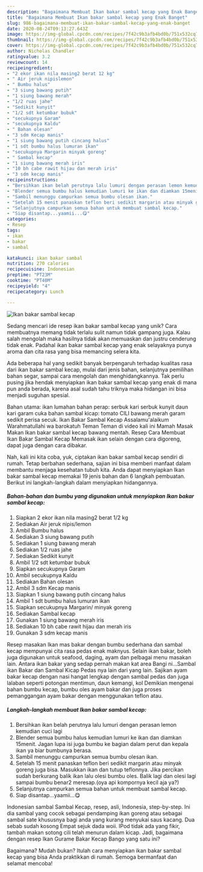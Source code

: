 ```yaml
---
description: "Bagaimana Membuat Ikan bakar sambal kecap yang Enak Banget"
title: "Bagaimana Membuat Ikan bakar sambal kecap yang Enak Banget"
slug: 986-bagaimana-membuat-ikan-bakar-sambal-kecap-yang-enak-banget
date: 2020-08-24T09:13:27.643Z
image: https://img-global.cpcdn.com/recipes/7f42c9b3afb4bd0b/751x532cq70/ikan-bakar-sambal-kecap-foto-resep-utama.jpg
thumbnail: https://img-global.cpcdn.com/recipes/7f42c9b3afb4bd0b/751x532cq70/ikan-bakar-sambal-kecap-foto-resep-utama.jpg
cover: https://img-global.cpcdn.com/recipes/7f42c9b3afb4bd0b/751x532cq70/ikan-bakar-sambal-kecap-foto-resep-utama.jpg
author: Nicholas Chandler
ratingvalue: 3.2
reviewcount: 14
recipeingredient:
- "2 ekor ikan nila masing2 berat 12 kg"
- " Air jeruk nipislemon"
- " Bumbu halus"
- "3 siung bawang putih"
- "1 siung bawang merah"
- "1/2 ruas jahe"
- "Sedikit kunyit"
- "1/2 sdt ketumbar bubuk"
- "secukupnya Garam"
- "secukupnya Kaldu"
- " Bahan olesan"
- "3 sdm Kecap manis"
- "1 siung bawang putih cincang halus"
- "1 sdt bumbu halus lumuran ikan"
- "secukupnya Margarin minyak goreng"
- " Sambal kecap"
- "1 siung bawang merah iris"
- "10 bh cabe rawit hijau dan merah iris"
- "3 sdm kecap manis"
recipeinstructions:
- "Bersihkan ikan belah perutnya lalu lumuri dengan perasan lemon kemudian cuci lagi"
- "Blender semua bumbu halus kemudian lumuri ke ikan dan diamkan 15menit. Jagan lupa isi juga bumbu ke bagian dalam perut dan kepala ikan ya biar bumbunya berasa."
- "Sambil menunggu campurkan semua bumbu olesan ikan."
- "Setelah 15 menit panaskan teflon beri sedikit margarin atau minyak goreng juga bisa. Masukkan ikan dan tutup teflonnya. Jika percikan sudah berkurang balik ikan lalu olesi bumbu oles. Balik lagi dan olesi lagi sampai bumbu benar2 meresap.(oya api kompornya kecil aja ya?)"
- "Selanjutnya campurkan semua bahan untuk membuat sambal kecap."
- "Siap disantap...yaamii...😋"
categories:
- Resep
tags:
- ikan
- bakar
- sambal

katakunci: ikan bakar sambal 
nutrition: 270 calories
recipecuisine: Indonesian
preptime: "PT23M"
cooktime: "PT40M"
recipeyield: "4"
recipecategory: Lunch

---
```



![Ikan bakar sambal kecap](https://img-global.cpcdn.com/recipes/7f42c9b3afb4bd0b/751x532cq70/ikan-bakar-sambal-kecap-foto-resep-utama.jpg)

Sedang mencari ide resep ikan bakar sambal kecap yang unik? Cara membuatnya memang tidak terlalu sulit namun tidak gampang juga. Kalau salah mengolah maka hasilnya tidak akan memuaskan dan justru cenderung tidak enak. Padahal ikan bakar sambal kecap yang enak selayaknya punya aroma dan cita rasa yang bisa memancing selera kita.

Ada beberapa hal yang sedikit banyak berpengaruh terhadap kualitas rasa dari ikan bakar sambal kecap, mulai dari jenis bahan, selanjutnya pemilihan bahan segar, sampai cara mengolah dan menghidangkannya. Tak perlu pusing jika hendak menyiapkan ikan bakar sambal kecap yang enak di mana pun anda berada, karena asal sudah tahu triknya maka hidangan ini bisa menjadi suguhan spesial.

Bahan utama: ikan lumahan bahan perap: serbuk kari serbuk kunyit daun kari garam cuka bahan sambal kicap: tomato CILI bawang merah garam sedikit perisa secuk. Ikan Bakar Sambal Kecap Assalamu&#39;alaikum Warahmatullahi wa barokatuh Teman Teman di video kali ini Mamah Masak Makan Ikan bakar sambal kecap bawang mentah. Resep Cara Membuat Ikan Bakar Sambal Kecap Memasak ikan selain dengan cara digoreng, dapat juga dengan cara dibakar.


Nah, kali ini kita coba, yuk, ciptakan ikan bakar sambal kecap sendiri di rumah. Tetap berbahan sederhana, sajian ini bisa memberi manfaat dalam membantu menjaga kesehatan tubuh kita. Anda dapat menyiapkan Ikan bakar sambal kecap memakai 19 jenis bahan dan 6 langkah pembuatan. Berikut ini langkah-langkah dalam menyiapkan hidangannya.

<!--inarticleads1-->

##### Bahan-bahan dan bumbu yang digunakan untuk menyiapkan Ikan bakar sambal kecap:

1. Siapkan 2 ekor ikan nila masing2 berat 1/2 kg
1. Sediakan  Air jeruk nipis/lemon
1. Ambil  Bumbu halus
1. Sediakan 3 siung bawang putih
1. Sediakan 1 siung bawang merah
1. Sediakan 1/2 ruas jahe
1. Sediakan Sedikit kunyit
1. Ambil 1/2 sdt ketumbar bubuk
1. Siapkan secukupnya Garam
1. Ambil secukupnya Kaldu
1. Sediakan  Bahan olesan
1. Ambil 3 sdm Kecap manis
1. Siapkan 1 siung bawang putih cincang halus
1. Ambil 1 sdt bumbu halus lumuran ikan
1. Siapkan secukupnya Margarin/ minyak goreng
1. Sediakan  Sambal kecap
1. Gunakan 1 siung bawang merah iris
1. Sediakan 10 bh cabe rawit hijau dan merah iris
1. Gunakan 3 sdm kecap manis


Resep masakan Ikan mas bakar dengan bumbu sederhana dan sambal kecap mempunyai cita rasa pedas enak maknyus. Selain ikan bakar, boleh juga digunakan untuk seafood, daging, ayam dan pelbagai menu masakan lain. Antara ikan bakar yang sedap pernah makan kat area Bangi ni…Sambal ikan Bakar dan Sambal Kicap Pedas nya lain dari yang lain. Sajikan ayam bakar kecap dengan nasi hangat lengkap dengan sambal pedas dan juga lalaban seperti potongan mentimun, daun kemangi, kol Demikian mengenai bahan bumbu kecap, bumbu oles ayam bakar dan juga proses pemanggangan ayam bakar dengan menggunakan teflon atau. 

<!--inarticleads2-->

##### Langkah-langkah membuat Ikan bakar sambal kecap:

1. Bersihkan ikan belah perutnya lalu lumuri dengan perasan lemon kemudian cuci lagi
1. Blender semua bumbu halus kemudian lumuri ke ikan dan diamkan 15menit. Jagan lupa isi juga bumbu ke bagian dalam perut dan kepala ikan ya biar bumbunya berasa.
1. Sambil menunggu campurkan semua bumbu olesan ikan.
1. Setelah 15 menit panaskan teflon beri sedikit margarin atau minyak goreng juga bisa. Masukkan ikan dan tutup teflonnya. Jika percikan sudah berkurang balik ikan lalu olesi bumbu oles. Balik lagi dan olesi lagi sampai bumbu benar2 meresap.(oya api kompornya kecil aja ya?)
1. Selanjutnya campurkan semua bahan untuk membuat sambal kecap.
1. Siap disantap...yaamii...😋


Indonesian sambal Sambal Kecap, resep, asli, Indonesia, step-by-step. Ini dia sambal yang cocok sebagai pendamping ikan goreng atau sebagai sambal sate khususnya bagi anda yang kurang menyukai saus kacang. Dua sebab sudah kosong Empat sejuk dada woii. IPod tidak ada yang fikir, tambah makan sotong cili telah menurun dalam kicap. Jadi, bagaimana dengan resep Ikan Gurame Bakar Kecap Bango yang satu ini? 

Bagaimana? Mudah bukan? Itulah cara menyiapkan ikan bakar sambal kecap yang bisa Anda praktikkan di rumah. Semoga bermanfaat dan selamat mencoba!
